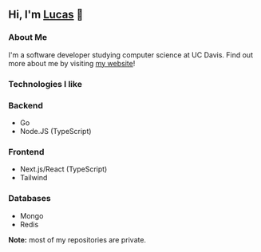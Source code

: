 ## Hi, I'm [Lucas](https://lucaspunz.com/?from=github-readme) 👋
### About Me
I'm a software developer studying computer science at UC Davis.
Find out more about me by visiting [my website](https://lucaspunz.com/?from=github-readme)!

### Technologies I like
### Backend
- Go
- Node.JS (TypeScript)
### Frontend
- Next.js/React (TypeScript)
- Tailwind
### Databases
- Mongo
- Redis

**Note:** most of my repositories are private.
